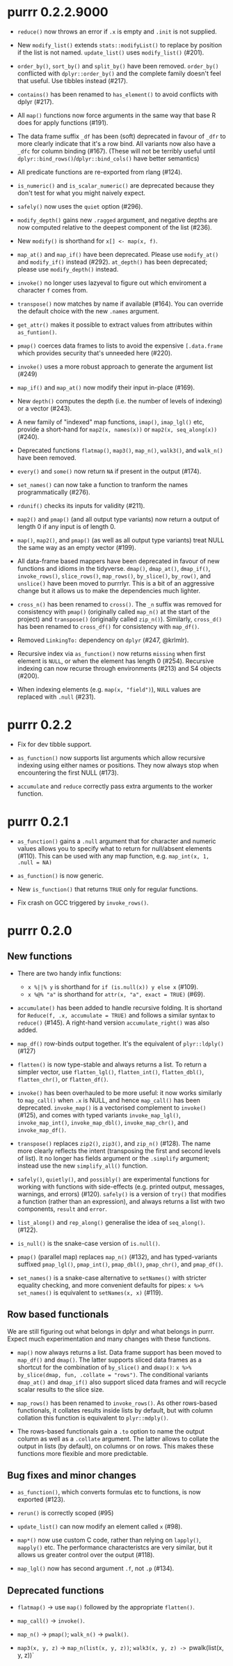# purrr 0.2.2.9000

* `reduce()` now throws an error if `.x` is empty and `.init` is not 
  supplied.

* New `modify_list()` extends `stats::modifyList()` to replace by position
  if the list is not named. `update_list()` uses `modify_list()` (#201).

* `order_by()`, `sort_by()` and `split_by()` have been removed. `order_by()`
  conflicted with `dplyr::order_by()` and the complete family doesn't feel that
  useful. Use tibbles instead (#217).
  
* `contains()` has been renamed to `has_element()` to avoid conflicts with
  dplyr (#217).

* All `map()` functions now force arguments in the same way that base R
  does for apply functions (#191).

* The data frame suffix `_df` has been (soft) deprecated in favour of 
  `_dfr` to more clearly indicate that it's a row bind. All variants now 
  also have a `_dfc` for column binding (#167). (These will not be terribly
  useful until `dplyr::bind_rows()`/`dplyr::bind_cols()` have better
  semantics)

* All predicate functions are re-exported from rlang (#124).

* `is_numeric()` and `is_scalar_numeric()` are deprecated because they
  don't test for what you might naively expect.

* `safely()` now uses the `quiet` option (#296).

* `modify_depth()` gains new `.ragged` argument, and negative depths are 
  now computed relative to the deepest component of the list (#236).

* New `modify()` is shorthand for `x[] <- map(x, f)`.

* `map_at()` and `map_if()` have been deprecated. Please use `modify_at()` 
  and `modify_if()` instead (#292). `at_depth()` has been deprecated;
  please use `modify_depth()` instead.

* `invoke()` no longer uses lazyeval to figure out which enviroment a 
  character `f` comes from.

* `transpose()` now matches by name if available (#164). You can 
  override the default choice with the new `.names` argument.

* `get_attr()` makes it possible to extract values from attributes within
  `as_funtion()`.

* `pmap()` coerces data frames to lists to avoid the expensive `[.data.frame`
  which provides security that's unneeded here (#220).

* `invoke()` uses a more robust approach to generate the argument list (#249)

* `map_if()` and `map_at()` now modify their input in-place (#169).

* New `depth()` computes the depth (i.e. the number of levels of indexing)
  or a vector (#243).

* A new family of "indexed" map functions, `imap()`, `imap_lgl()` etc, 
  provide a short-hand for `map2(x, names(x))` or `map2(x, seq_along(x))`
  (#240).

* Deprecated functions `flatmap()`, `map3()`, `map_n()`, `walk3()`, and 
  `walk_n()` have been removed.

* `every()` and `some()` now return `NA` if present in the output (#174).

* `set_names()` can now take a function to tranform the names programmatically
  (#276).

* `rdunif()` checks its inputs for validity (#211).

* `map2()` and `pmap()` (and all output type variants) now return a output
  of length 0 if any input is of length 0.

* `map()`, `map2()`, and `pmap()` (as well as all output type variants)
  treat NULL the same way as an empty vector (#199).

* All data-frame based mappers have been deprecated in favour of new
  functions and idioms in the tidyverse. `dmap()`, `dmap_at()`, `dmap_if()`,
  `invoke_rows()`, `slice_rows()`, `map_rows()`, `by_slice()`, `by_row()`, and
  `unslice()` have been moved to purrrlyr. This is a bit of an aggressive
  change but it allows us to make the dependencies much lighter.

* `cross_n()` has been renamed to `cross()`. The `_n` suffix was
  removed for consistency with `pmap()` (originally called `map_n()`
  at the start of the project) and `transpose()` (originally called
  `zip_n()`). Similarly, `cross_d()` has been renamed to `cross_df()`
  for consistency with `map_df()`.

* Removed `LinkingTo:` dependency on `dplyr` (#247, @krlmlr).

* Recursive index via `as_function()` now returns `missing` when first element
  is `NULL`, or when the element has length 0 (#254). Recursive indexing
  can now recurse through environments (#213) and S4 objects (#200).

* When indexing elements (e.g. `map(x, "field")`), `NULL` values are
  replaced with `.null` (#231).

# purrr 0.2.2

* Fix for dev tibble support.

* `as_function()` now supports list arguments which allow recursive indexing
   using either names or positions. They now always stop when encountering
   the first NULL (#173).

* `accumulate` and `reduce` correctly pass extra arguments to the
   worker function.

# purrr 0.2.1

* `as_function()` gains a `.null` argument that for character and numeric
  values allows you to specify what to return for null/absent elements (#110).
  This can be used with any map function, e.g. `map_int(x, 1, .null = NA)`

* `as_function()` is now generic.

* New `is_function()` that returns `TRUE` only for regular functions.

* Fix crash on GCC triggered by `invoke_rows()`.

# purrr 0.2.0

## New functions

* There are two handy infix functions:

    * `x %||% y` is shorthand for `if (is.null(x)) y else x` (#109).
    * `x %@% "a"` is shorthand for `attr(x, "a", exact = TRUE)` (#69).

* `accumulate()` has been added to handle recursive folding. It is shortand
  for `Reduce(f, .x, accumulate = TRUE)` and follows a similar syntax to 
  `reduce()` (#145). A right-hand version `accumulate_right()` was also added.

* `map_df()` row-binds output together. It's the equivalent of `plyr::ldply()` 
  (#127)

* `flatten()` is now type-stable and always returns a list. To return a simpler
  vector, use `flatten_lgl()`, `flatten_int()`, `flatten_dbl()`,
  `flatten_chr()`, or `flatten_df()`.

* `invoke()` has been overhauled to be more useful: it now works similarly
  to `map_call()` when `.x` is NULL, and hence `map_call()` has been
  deprecated. `invoke_map()` is a vectorised complement to `invoke()` (#125),
  and comes with typed variants `invoke_map_lgl()`, `invoke_map_int()`,
  `invoke_map_dbl()`, `invoke_map_chr()`, and `invoke_map_df()`.

* `transpose()` replaces `zip2()`, `zip3()`, and `zip_n()` (#128).
  The name more clearly reflects the intent (transposing the first and second
  levels of list). It no longer has fields argument or the `.simplify` argument; 
  instead use the new `simplify_all()` function.

* `safely()`, `quietly()`, and `possibly()` are experimental functions
  for working with functions with side-effects (e.g. printed output,
  messages, warnings, and errors) (#120). `safely()` is a version of `try()`
  that modifies a function (rather than an expression), and always returns a 
  list with two components, `result` and `error`.

* `list_along()` and `rep_along()` generalise the idea of `seq_along()`. 
  (#122).
  
* `is_null()` is the snake-case version of `is.null()`.

* `pmap()` (parallel map) replaces `map_n()` (#132), and has typed-variants
  suffixed `pmap_lgl()`, `pmap_int()`, `pmap_dbl()`, `pmap_chr()`, and 
  `pmap_df()`. 

* `set_names()` is a snake-case alternative to `setNames()` with stricter 
  equality checking, and more convenient defaults for pipes: 
  `x %>% set_names()` is equivalent to `setNames(x, x)` (#119).

## Row based functionals

We are still figuring out what belongs in dplyr and what belongs in purrr. Expect much experimentation and many changes with these functions.

* `map()` now always returns a list. Data frame support has been moved
  to `map_df()` and `dmap()`. The latter supports sliced data frames
  as a shortcut for the combination of `by_slice()` and `dmap()`:
  `x %>% by_slice(dmap, fun, .collate = "rows")`. The conditional
  variants `dmap_at()` and `dmap_if()` also support sliced data frames
  and will recycle scalar results to the slice size.

* `map_rows()` has been renamed to `invoke_rows()`. As other
  rows-based functionals, it collates results inside lists by default,
  but with column collation this function is equivalent to
  `plyr::mdply()`.

* The rows-based functionals gain a `.to` option to name the output
  column as well as a `.collate` argument. The latter allows to
  collate the output in lists (by default), on columns or on
  rows. This makes these functions more flexible and more predictable.

## Bug fixes and minor changes

* `as_function()`, which converts formulas etc to functions, is now
  exported (#123).

* `rerun()` is correctly scoped (#95)

* `update_list()` can now modify an element called `x` (#98).

* `map*()` now use custom C code, rather than relying on `lapply()`, `mapply()` 
  etc. The performance characteristcs are very similar, but it allows us greater 
  control over the output (#118).

* `map_lgl()` now has second argument `.f`, not `.p` (#134).

## Deprecated functions

* `flatmap()` -> use `map()` followed by the appropriate `flatten()`.

* `map_call()` -> `invoke()`.

* `map_n()` -> `pmap()`; `walk_n()` -> `pwalk()`.

* `map3(x, y, z)` -> `map_n(list(x, y, z))`; `walk3(x, y, z) -> `pwalk(list(x, y, z))`
